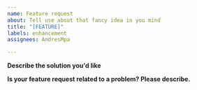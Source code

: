 ```yaml
---
name: Feature request
about: Tell use about that fancy idea in you mind
title: "[FEATURE]"
labels: enhancement
assignees: AndresMpa

---
```


**Describe the solution you'd like**

**Is your feature request related to a problem? Please describe.**
